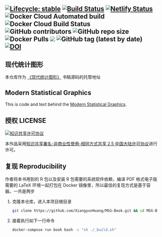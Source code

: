 [![Lifecycle: stable](https://img.shields.io/badge/lifecycle-stable-brightgreen.svg)](https://www.tidyverse.org/lifecycle/#stable) [![Build Status](https://travis-ci.com/XiangyunHuang/MSG-Book.svg?branch=master)](https://travis-ci.com/XiangyunHuang/MSG-Book) [![Netlify Status](https://api.netlify.com/api/v1/badges/bb36db58-2a81-4e96-8397-5f9384138185/deploy-status)](https://app.netlify.com/sites/nostalgic-boyd-830eb6/deploys) ![Docker Cloud Automated build](https://img.shields.io/docker/cloud/automated/xiangyunhuang/msg-book) ![Docker Cloud Build Status](https://img.shields.io/docker/cloud/build/xiangyunhuang/msg-book) ![GitHub contributors](https://img.shields.io/github/contributors/xiangyunhuang/msg-book) ![GitHub repo size](https://img.shields.io/github/repo-size/xiangyunhuang/msg-book) ![Docker Pulls](https://img.shields.io/docker/pulls/xiangyunhuang/msg-book) [![](https://images.microbadger.com/badges/image/xiangyunhuang/msg-book.svg)](https://microbadger.com/images/xiangyunhuang/msg-book "Get your own image badge on microbadger.com") ![GitHub tag (latest by date)](https://img.shields.io/github/v/tag/xiangyunhuang/msg-book) [![DOI](https://zenodo.org/badge/201584237.svg)](https://zenodo.org/badge/latestdoi/201584237)
---

## 现代统计图形

本仓库作为 [《现代统计图形》](https://bookdown.org/xiangyun/msg/) 书稿源码的托管地址

## Modern Statistical Graphics

This is code and text behind the [Modern Statistical Graphics](https://bookdown.org/xiangyun/msg/).

## 授权 LICENSE

<a rel="license" href="https://creativecommons.org/licenses/by-nc-sa/2.5/cn/"><img alt="知识共享许可协议" style="border-width:0" src="https://i.creativecommons.org/l/by-nc-sa/2.5/cn/88x31.png" /></a>

本作品采用<a rel="license" href="https://creativecommons.org/licenses/by-nc-sa/2.5/cn/">知识共享署名-非商业性使用-相同方式共享 2.5 中国大陆许可协议</a>进行许可。


## 复现 Reproducibility

作者将本书用到的 R 包以及安装 R 包需要的系统软件依赖，编译 PDF 格式电子版需要的 LaTeX 环境一起打包在 Docker 镜像里，所以最佳的复现方式是基于容器。一共是两步

1. 克隆本仓库，进入本项目根目录

    ```bash
    git clone https://github.com/XiangyunHuang/MSG-Book.git && cd MSG-Book
    ```

1. 接着执行如下一行命令

    ```bash
    docker-compose run book bash -c "sh ./_build.sh"
    ```
